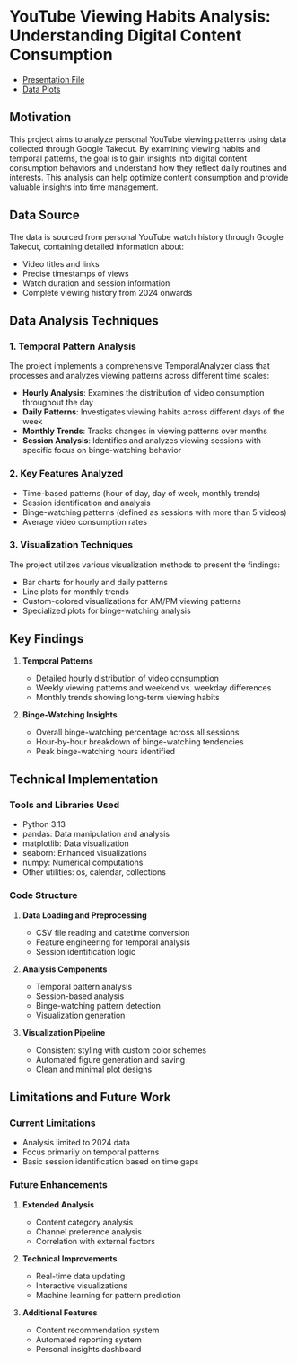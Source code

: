 # YouTube Viewing Habits Analysis: Understanding Digital Content Consumption

- [Presentation File](presentation/DSA210-Presentation.pptx)
- [Data Plots](figures)

## Motivation
This project aims to analyze personal YouTube viewing patterns using data collected through Google Takeout. By examining viewing habits and temporal patterns, the goal is to gain insights into digital content consumption behaviors and understand how they reflect daily routines and interests. This analysis can help optimize content consumption and provide valuable insights into time management.

## Data Source
The data is sourced from personal YouTube watch history through Google Takeout, containing detailed information about:
- Video titles and links
- Precise timestamps of views
- Watch duration and session information
- Complete viewing history from 2024 onwards

## Data Analysis Techniques

### 1. Temporal Pattern Analysis
The project implements a comprehensive TemporalAnalyzer class that processes and analyzes viewing patterns across different time scales:

- **Hourly Analysis**: Examines the distribution of video consumption throughout the day
- **Daily Patterns**: Investigates viewing habits across different days of the week
- **Monthly Trends**: Tracks changes in viewing patterns over months
- **Session Analysis**: Identifies and analyzes viewing sessions with specific focus on binge-watching behavior

### 2. Key Features Analyzed
- Time-based patterns (hour of day, day of week, monthly trends)
- Session identification and analysis
- Binge-watching patterns (defined as sessions with more than 5 videos)
- Average video consumption rates

### 3. Visualization Techniques
The project utilizes various visualization methods to present the findings:
- Bar charts for hourly and daily patterns
- Line plots for monthly trends
- Custom-colored visualizations for AM/PM viewing patterns
- Specialized plots for binge-watching analysis

## Key Findings

1. **Temporal Patterns**
   - Detailed hourly distribution of video consumption
   - Weekly viewing patterns and weekend vs. weekday differences
   - Monthly trends showing long-term viewing habits

2. **Binge-Watching Insights**
   - Overall binge-watching percentage across all sessions
   - Hour-by-hour breakdown of binge-watching tendencies
   - Peak binge-watching hours identified

## Technical Implementation

### Tools and Libraries Used
- Python 3.13
- pandas: Data manipulation and analysis
- matplotlib: Data visualization
- seaborn: Enhanced visualizations
- numpy: Numerical computations
- Other utilities: os, calendar, collections

### Code Structure
1. **Data Loading and Preprocessing**
   - CSV file reading and datetime conversion
   - Feature engineering for temporal analysis
   - Session identification logic

2. **Analysis Components**
   - Temporal pattern analysis
   - Session-based analysis
   - Binge-watching pattern detection
   - Visualization generation

3. **Visualization Pipeline**
   - Consistent styling with custom color schemes
   - Automated figure generation and saving
   - Clean and minimal plot designs

## Limitations and Future Work

### Current Limitations
- Analysis limited to 2024 data
- Focus primarily on temporal patterns
- Basic session identification based on time gaps

### Future Enhancements
1. **Extended Analysis**
   - Content category analysis
   - Channel preference analysis
   - Correlation with external factors

2. **Technical Improvements**
   - Real-time data updating
   - Interactive visualizations
   - Machine learning for pattern prediction

3. **Additional Features**
   - Content recommendation system
   - Automated reporting system
   - Personal insights dashboard
